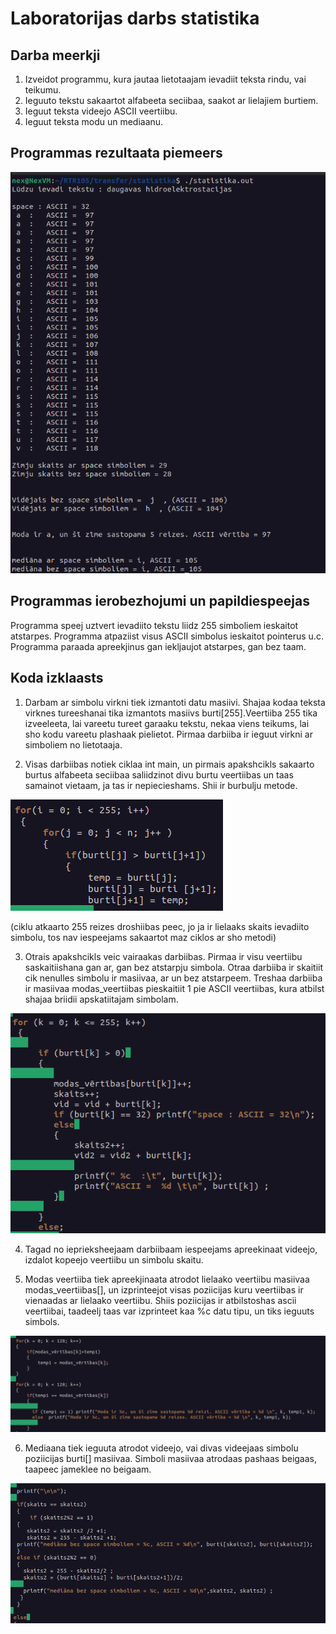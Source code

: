 
# Laboratorijas darbs statistika

## Darba meerkji

1. Izveidot programmu, kura jautaa lietotaajam ievadiit teksta rindu, vai teikumu.
2. Ieguuto tekstu sakaartot alfabeeta seciibaa, saakot ar lielajiem burtiem.
3. Ieguut teksta videejo ASCII veertiibu.
4. Ieguut teksta modu un mediaanu.

## Programmas rezultaata piemeers

![Screenshot1](https://github.com/AnreBr/RTR105/blob/main/transfer/statistika/bildes/Screenshot%20from%202023-01-18%2012-40-08.png)


## Programmas ierobezhojumi un papildiespeejas

Programma speej uztvert ievadiito tekstu liidz 255 simboliem ieskaitot atstarpes. Programma atpaziist visus ASCII simbolus ieskaitot pointerus u.c. Programma paraada apreekjinus gan iekljaujot atstarpes, gan bez taam.
 



## Koda izklaasts

1. Darbam ar simbolu virkni tiek izmantoti datu masiivi. Shajaa kodaa teksta virknes tureeshanai tika izmantots masiivs burti[255].Veertiiba 255 tika izveeleeta, lai vareetu tureet garaaku tekstu, nekaa viens teikums, lai sho kodu vareetu plashaak pielietot. Pirmaa darbiiba ir ieguut virkni ar simboliem no lietotaaja.

2. Visas darbiibas notiek ciklaa int main, un pirmais apakshcikls sakaarto burtus alfabeeta seciibaa saliidzinot divu burtu veertiibas un taas samainot vietaam, ja tas ir nepiecieshams. Shii ir burbulju metode.

![Screenshot2](https://github.com/AnreBr/RTR105/blob/main/transfer/statistika/bildes/Screenshot%20from%202023-01-18%2013-03-02.png)


(ciklu atkaarto 255 reizes droshiibas peec, jo ja ir lielaaks skaits ievadiito simbolu, tos nav iespeejams sakaartot maz ciklos ar sho metodi)

3. Otrais apakshcikls veic vairaakas darbiibas. Pirmaa ir visu veertiibu saskaitiishana gan ar, gan bez atstarpju simbola. Otraa darbiiba ir skaitiit cik nenulles simbolu ir masiivaa, ar un bez atstarpeem. Treshaa darbiiba ir masiivaa modas_veertiibas pieskaitiit 1 pie ASCII veertiibas, kura atbilst shajaa briidii apskatiitajam simbolam.

![Screenshot3](https://github.com/AnreBr/RTR105/blob/main/transfer/statistika/bildes/Screenshot%20from%202023-01-18%2013-03-21.png)

4. Tagad no ieprieksheejaam darbiibaam iespeejams apreekinaat videejo, izdalot kopeejo veertiibu un simbolu skaitu.

5. Modas veertiiba tiek apreekjinaata atrodot lielaako veertiibu masiivaa modas_veertiibas[], un izprinteejot visas poziicijas kuru veertiibas ir vienaadas ar lielaako veertiibu. Shiis poziicijas ir atbilstoshas ascii veertiibai, taadeelj taas var izprinteet kaa %c datu tipu, un tiks ieguuts simbols.

![Screenshot4](https://github.com/AnreBr/RTR105/blob/main/transfer/statistika/bildes/Screenshot%20from%202023-01-18%2015-44-39.png)

6. Mediaana tiek ieguuta atrodot videejo, vai divas videejaas simbolu poziicijas burti[] masiivaa. Simboli masiivaa atrodaas pashaas beigaas, taapeec jameklee no beigaam. 
  
![Screenshot5](https://github.com/AnreBr/RTR105/blob/main/transfer/statistika/bildes/Screenshot%20from%202023-01-18%2015-45-18.png)
